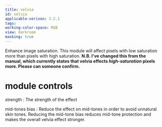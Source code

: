 ```yaml
---
title: velvia
id: velvia
applicable-verison: 3.2.1
tags: 
working-color-space: RGB 
view: darkroom
masking: true
---
```


Enhance image saturation. This module will affect pixels with low saturation more than pixels with high saturation. **N.B. I've changed this from the manual, which currently states that velvia effects _high-saturation_ pixels more. Please can someone confirm.**

# module controls

strength
: The strength of the effect

mid-tones bias
: Reduce the effect on mid-tones in order to avoid unnatural skin tones. Reducing the mid-tone bias reduces mid-tone protection and makes the overall velvia effect stronger.
